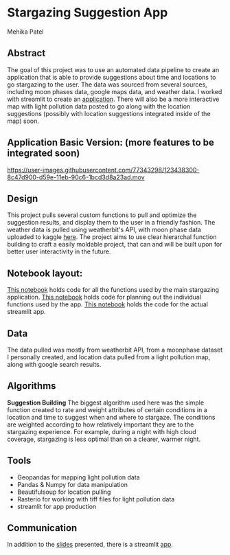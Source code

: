 # Stargazing Suggestion App
Mehika Patel

## Abstract
The goal of this project was to use an automated data pipeline to create an application that is able to provide suggestions about time and locations to go stargazing to the user. The data was sourced from several sources, including moon phases data, google maps data, and weather data. I worked with streamlit to create an [application](https://share.streamlit.io/mehiks11/stargazing/appstuff/starapp.py). There will also be a more interactive map with light pollution data posted to go along with the location suggestions (possibly with location suggestions integrated inside of the map) soon. 


## Application Basic Version: (more features to be integrated soon)
https://user-images.githubusercontent.com/77343298/123438300-8c47d900-d59e-11eb-90c6-1bcd3d8a23ad.mov


## Design
This project pulls several custom functions to pull and optimize the suggestion results, and display them to the user in a friendly fashion. The weather data is pulled using weatherbit's API, with moon phase data uploaded to kaggle [here](https://www.kaggle.com/mehiks/moon-phases). The project aims to use clear hierarchal function building to craft a easily moldable project, that can and will be built upon for better user interactivity in the future. 

## Notebook layout:
[This notebook](https://github.com/mehiks11/StarGazing/blob/master/appstuff/suggest.py) holds code for all the functions used by the main stargazing application. 
[This notebook](https://github.com/mehiks11/StarGazing/blob/master/appstuff/suggestplanning.ipynb) holds code for planning out the individual functions used by the app.
[This notebook](https://github.com/mehiks11/StarGazing/blob/master/appstuff/starapp.py) holds the code for the actual streamlit app.


## Data
The data pulled was mostly from weatherbit API, from a moonphase dataset I personally created, and location data pulled from a light pollution map, along with google search results.

## Algorithms
**Suggestion Building**
The biggest algorithm used here was the simple function created to rate and weight attributes of certain conditions in a location and time to suggest when and where to stargaze. The conditions are weighted according to how relatively important they are to the stargazing experience. For example, during a night with high cloud coverage, stargazing is less optimal than on a clearer, warmer night. 

## Tools
- Geopandas for mapping light pollution data
- Pandas & Numpy for data manipulation
- Beautifulsoup for location pulling
- Rasterio for working with tiff files for light pollution data
- streamlit for app production


## Communication
In addition to the [slides](https://github.com/mehiks11/StarGazing/blob/master/deliverables/Starry%20Nights.pdf) presented, there is a streamlit [app](https://share.streamlit.io/mehiks11/stargazing/appstuff/starapp.py).
